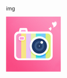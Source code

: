 img

![image text](https://raw.githubusercontent.com/likewind2021/static/master/images/com.cartoon.photomaker.editor.jpg)

